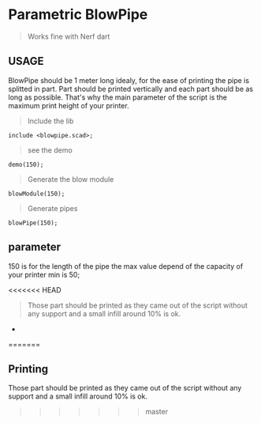 # Parametric BlowPipe 
> Works fine with Nerf dart



## USAGE

BlowPipe should be 1 meter long idealy, for the ease of printing the pipe is splitted in part.
Part should be printed vertically and each part should be as long as possible. 
That's why the main parameter of the script is the maximum print height of your printer.


> Include the lib

```
include <blowpipe.scad>;
```

> see the demo


```
demo(150); 
```

> Generate the blow module

```
blowModule(150); 
```

> Generate pipes

```
blowPipe(150);
```

## parameter

150 is for the length of the pipe the max value depend of the capacity of your printer min is 50;

<<<<<<< HEAD
> Those part should be printed as they came out of the script without any support and a small infill around 10% is ok.

-
=======
## Printing
Those part should be printed as they came out of the script without any support and a small infill around 10% is ok.
>>>>>>> master
